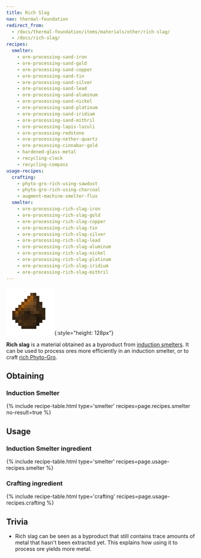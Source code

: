 ```yaml
---
title: Rich Slag
nav: thermal-foundation
redirect_from:
  - /docs/thermal-foundation/items/materials/other/rich-slag/
  - /docs/rich-slag/
recipes:
  smelter:
    - ore-processing-sand-iron
    - ore-processing-sand-gold
    - ore-processing-sand-copper
    - ore-processing-sand-tin
    - ore-processing-sand-silver
    - ore-processing-sand-lead
    - ore-processing-sand-aluminum
    - ore-processing-sand-nickel
    - ore-processing-sand-platinum
    - ore-processing-sand-iridium
    - ore-processing-sand-mithril
    - ore-processing-lapis-lazuli
    - ore-processing-redstone
    - ore-processing-nether-quartz
    - ore-processing-cinnabar-gold
    - hardened-glass-metal
    - recycling-clock
    - recycling-compass
usage-recipes:
  crafting:
    - phyto-gro-rich-using-sawdust
    - phyto-gro-rich-using-charcoal
    - augment-machine-smelter-flux
  smelter:
    - ore-processing-rich-slag-iron
    - ore-processing-rich-slag-gold
    - ore-processing-rich-slag-copper
    - ore-processing-rich-slag-tin
    - ore-processing-rich-slag-silver
    - ore-processing-rich-slag-lead
    - ore-processing-rich-slag-aluminum
    - ore-processing-rich-slag-nickel
    - ore-processing-rich-slag-platinum
    - ore-processing-rich-slag-iridium
    - ore-processing-rich-slag-mithril
---
```


![Rich slag](/assets/images/thermal-foundation/slag-rich.png){:style="height: 128px"}


**Rich slag** is a material obtained as a byproduct from [induction
smelters](/docs/induction-smelter/). It can be used to process ores more
efficiently in an induction smelter, or to craft [rich
Phyto-Gro](/docs/rich-phyto-gro/).


Obtaining
---------

### Induction Smelter
{% include recipe-table.html type='smelter' recipes=page.recipes.smelter no-result=true %}


Usage
-----

### Induction Smelter ingredient
{% include recipe-table.html type='smelter' recipes=page.usage-recipes.smelter %}

### Crafting ingredient
{% include recipe-table.html type='crafting' recipes=page.usage-recipes.crafting %}


Trivia
------

* Rich slag can be seen as a byproduct that still contains trace amounts of
  metal that hasn't been extracted yet. This explains how using it to process
  ore yields more metal.
